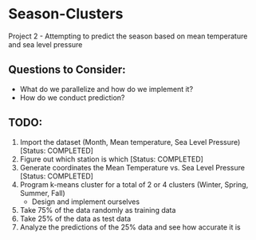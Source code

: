 # Season-Clusters  
Project 2 - Attempting to predict the season based on mean temperature and sea level pressure  

## Questions to Consider:
  * What do we parallelize and how do we implement it?
  * How do we conduct prediction?

## TODO:  
1. Import the dataset (Month, Mean temperature, Sea Level Pressure) [Status: COMPLETED]  
2. Figure out which station is which [Status: COMPLETED]   
3. Generate coordinates the Mean Temperature vs. Sea Level Pressure [Status: COMPLETED]   
4. Program k-means cluster for a total of 2 or 4 clusters (Winter, Spring, Summer, Fall)  
    - Design and implement ourselves  
5. Take 75% of the data randomly as training data  
6. Take 25% of the data as test data  
7. Analyze the predictions of the 25% data and see how accurate it is  

